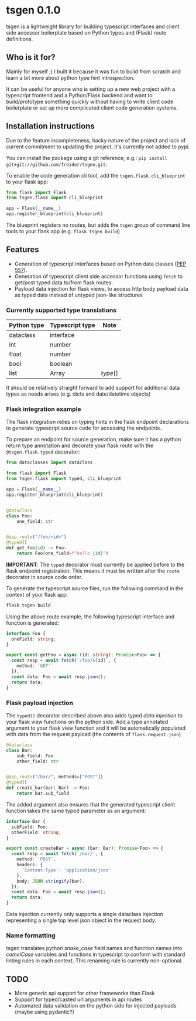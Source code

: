 # tsgen 0.1.0

tsgen is a lightweight library for building typescript interfaces and client side accessor boilerplate based on Python types and (Flask) route definitions.

## Who is it for?
Mainly for myself ;) I built it because it was fun to build from scratch and learn a bit more about python type hint introspection.

It can be useful for anyone who is setting up a new web project with a typescript frontend and a Python/Flask backend and want to build/prototype something quickly without having to write client code boilerplate or set up more complicated client code generation systems.

## Installation instructions
Due to the feature incompleteness, hacky nature of the project and lack of current commitment to updating the project, it's currently not added to pypi.

You can install the package using a git reference, e.g.: `pip install git+git://github.com/freider/tsgen.git`.

To enable the code generation cli tool, add the `tsgen.flask.cli_blueprint` to your flask app:
```python
from flask import Flask
from tsgen.flask import cli_blueprint

app = Flask(__name__)
app.register_blueprint(cli_blueprint)
```
The blueprint registers no routes, but adds the `tsgen` group of command line tools to your flask app (e.g. `flask tsgen build`)

## Features
* Generation of typescript interfaces based on Python data classes ([PEP 557](https://www.python.org/dev/peps/pep-0557/)).
* Generation of typescript client side accessor functions using `fetch` to get/post typed data to/from flask routes.
* Payload data injection for flask views, to access http body payload data as typed data instead of untyped json-like structures

### Currently supported type translations

| Python type   | Typescript type | Note   |
| ------------- | --------------- | ------ |
| dataclass     | interface       |        |
| int           | number          |        |
| float         | number          |        |
| bool          | boolean         |        |
| list          | Array           |*type*[]|

It should be relatively straight forward to add support for additional data types as needs arises (e.g. dicts and date/datetime objects)

### Flask integration example

The flask integration relies on typing hints in the flask endpoint declarations to generate typescript source code for accessing the endpoints.

To prepare an endpoint for source generation, make sure it has a python return type annotation and decorate your flask route with the `@tsgen.flask.typed` decorator:

```python
from dataclasses import dataclass

from flask import Flask
from tsgen.flask import typed, cli_blueprint

app = Flask(__name__)
app.register_blueprint(cli_blueprint)


@dataclass
class Foo:
    one_field: str


@app.route("/foo/<id>")
@typed()
def get_foo(id) -> Foo:
    return Foo(one_field=f"hello {id}")
```
__IMPORTANT__: The `typed` decorator must currently be applied before to the flask endpoint registration. This means it must be written after the `route` decorator in source code order.

To generate the typescript source files, run the following command in the context of your flask app:

```bash
flask tsgen build
```

Using the above route example, the following typescript interface and function is generated:
```typescript
interface Foo {
  oneField: string;
}

export const getFoo = async (id: string): Promise<Foo> => {
  const resp = await fetch(`/foo/${id}`, {
    method: 'GET'
  });
  const data: Foo = await resp.json();
  return data;
}
```

### Flask payload injection
The `typed()` decorator described above also adds typed *data injection* to your flask view functions on the python side. Add a type annotated argument to your flask view function and it will be automatically populated with data from the request payload (the contents of `flask.request.json`)

```python
@dataclass
class Bar:
    sub_field: Foo
    other_field: str


@app.route("/bar/", methods=["POST"])
@typed()
def create_bar(bar: Bar) -> Foo:
    return bar.sub_field
```

The added argument also ensures that the generated typescript client function takes the same typed parameter as an argument:
```typescript
interface Bar {
  subField: Foo;
  otherField: string;
}

export const createBar = async (bar: Bar): Promise<Foo> => {
  const resp = await fetch(`/bar/`, {
    method: 'POST',
    headers: {
      'Content-Type': 'application/json'
    },
    body: JSON.stringify(bar),
  });
  const data: Foo = await resp.json();
  return data;
}
```

Data injection currently only supports a single dataclass injection representing a single top level json object in the request body.


### Name formatting
tsgen translates python *snake_case* field names and function names into *camelCase* variables and functions in typescript to conform with standard linting rules in each context. This renaming rule is currently non-optional.


## TODO
* More generic api support for other frameworks than Flask
* Support for typed/casted url arguments in api routes
* Automated data validation on the python side for injected payloads (maybe using pydantic?)

